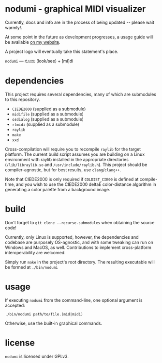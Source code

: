 # nodumi - graphical MIDI visualizer
Currently, docs and info are in the process of being updated -- please wait warmly!.

At some point in the future as development progresses, a usage guide will be available [on my website](https://iika.re/nodumi/ "nodumi website").

A project logo will eventually take this statement's place.

`nodumi` — ನೋಡು (look/see) + [mi]di

# dependencies
This project requires several dependencies, many of which are submodules to this repository.

* `CIEDE2000` (supplied as a submodule)
* `midifile` (supplied as a submodule)
* `osdialog` (supplied as a submodule)
* `rtmidi` (supplied as a submodule)
* `raylib`
* `make`
* `xxd`

Cross-compilation will require you to recompile `raylib` for the target platform. The current build script assumes you are building on a Linux environment with raylib installed in the appropriate directories (`/lib/libraylib.so` and `/usr/include/raylib.h`). This project should be compiler-agnostic, but for best results, use `clang`/`clang++`.

Note that CIEDE2000 is only required if `COLDIST_CIE00` is defined at compile-time, and you wish to use the CIEDE2000 
deltaE color-distance algorithm in generating a color palette from a background image.

# build
Don't forget to `git clone --recurse-submodules` when obtaining the source code!

Currently, only Linux is supported, however, the dependencies and codebase are
purposely OS-agnostic, and with some tweaking can run on Windows and MacOS, as
well. Contributions to implement cross-platform interoperability are welcomed.

Simply run `make` in the project's root directory. The resulting executable
will be formed at `./bin/nodumi`

# usage
If executing `nodumi` from the command-line, one optional argument is accepted:
```
./bin/nodumi path/to/file.(mid|midi)
```

Otherwise, use the built-in graphical commands.

# license
`nodumi` is licensed under GPLv3.
